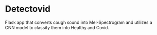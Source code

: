 # Detectovid
Flask app that converts cough sound into Mel-Spectrogram and utilizes a CNN model to classify them into Healthy and Covid.
